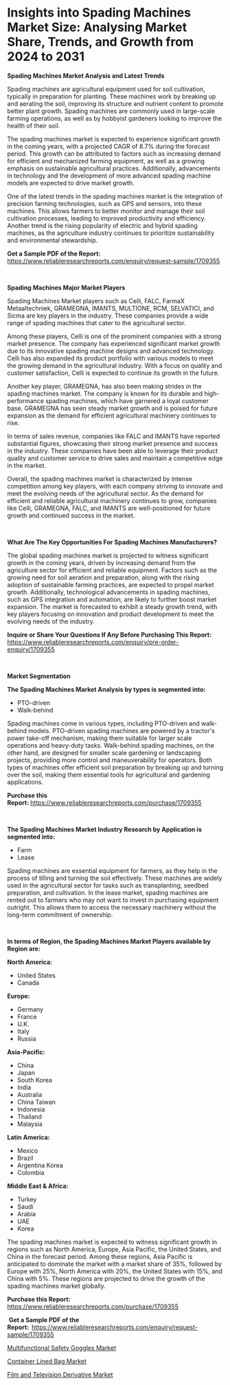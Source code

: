 <p><h1>Insights into Spading Machines Market Size: Analysing Market Share, Trends, and Growth from 2024 to 2031</h1></p><p><strong>Spading Machines Market Analysis and Latest Trends</strong></p>
<p><p>Spading machines are agricultural equipment used for soil cultivation, typically in preparation for planting. These machines work by breaking up and aerating the soil, improving its structure and nutrient content to promote better plant growth. Spading machines are commonly used in large-scale farming operations, as well as by hobbyist gardeners looking to improve the health of their soil.</p><p>The spading machines market is expected to experience significant growth in the coming years, with a projected CAGR of 8.7% during the forecast period. This growth can be attributed to factors such as increasing demand for efficient and mechanized farming equipment, as well as a growing emphasis on sustainable agricultural practices. Additionally, advancements in technology and the development of more advanced spading machine models are expected to drive market growth.</p><p>One of the latest trends in the spading machines market is the integration of precision farming technologies, such as GPS and sensors, into these machines. This allows farmers to better monitor and manage their soil cultivation processes, leading to improved productivity and efficiency. Another trend is the rising popularity of electric and hybrid spading machines, as the agriculture industry continues to prioritize sustainability and environmental stewardship.</p></p>
<p><strong>Get a Sample PDF of the Report:&nbsp;</strong> <a href="https://www.reliableresearchreports.com/enquiry/request-sample/1709355">https://www.reliableresearchreports.com/enquiry/request-sample/1709355</a></p>
<p>&nbsp;</p>
<p><strong>Spading Machines Major Market Players</strong></p>
<p><p>Spading Machines Market players such as Celli, FALC, FarmaX Metaaltechniek, GRAMEGNA, IMANTS, MULTIONE, RCM, SELVATICI, and Sicma are key players in the industry. These companies provide a wide range of spading machines that cater to the agricultural sector.</p><p>Among these players, Celli is one of the prominent companies with a strong market presence. The company has experienced significant market growth due to its innovative spading machine designs and advanced technology. Celli has also expanded its product portfolio with various models to meet the growing demand in the agricultural industry. With a focus on quality and customer satisfaction, Celli is expected to continue its growth in the future.</p><p>Another key player, GRAMEGNA, has also been making strides in the spading machines market. The company is known for its durable and high-performance spading machines, which have garnered a loyal customer base. GRAMEGNA has seen steady market growth and is poised for future expansion as the demand for efficient agricultural machinery continues to rise.</p><p>In terms of sales revenue, companies like FALC and IMANTS have reported substantial figures, showcasing their strong market presence and success in the industry. These companies have been able to leverage their product quality and customer service to drive sales and maintain a competitive edge in the market.</p><p>Overall, the spading machines market is characterized by intense competition among key players, with each company striving to innovate and meet the evolving needs of the agricultural sector. As the demand for efficient and reliable agricultural machinery continues to grow, companies like Celli, GRAMEGNA, FALC, and IMANTS are well-positioned for future growth and continued success in the market.</p></p>
<p>&nbsp;</p>
<p><strong>What Are The Key Opportunities For Spading Machines Manufacturers?</strong></p>
<p><p>The global spading machines market is projected to witness significant growth in the coming years, driven by increasing demand from the agriculture sector for efficient and reliable equipment. Factors such as the growing need for soil aeration and preparation, along with the rising adoption of sustainable farming practices, are expected to propel market growth. Additionally, technological advancements in spading machines, such as GPS integration and automation, are likely to further boost market expansion. The market is forecasted to exhibit a steady growth trend, with key players focusing on innovation and product development to meet the evolving needs of the industry.</p></p>
<p><strong>Inquire or Share Your Questions If Any Before Purchasing This Report:</strong> <a href="https://www.reliableresearchreports.com/enquiry/pre-order-enquiry/1709355">https://www.reliableresearchreports.com/enquiry/pre-order-enquiry/1709355</a></p>
<p>&nbsp;</p>
<p><strong>Market Segmentation</strong></p>
<p><strong>The Spading Machines Market Analysis by types is segmented into:</strong></p>
<p><ul><li>PTO-driven</li><li>Walk-behind</li></ul></p>
<p><p>Spading machines come in various types, including PTO-driven and walk-behind models. PTO-driven spading machines are powered by a tractor's power take-off mechanism, making them suitable for larger scale operations and heavy-duty tasks. Walk-behind spading machines, on the other hand, are designed for smaller scale gardening or landscaping projects, providing more control and maneuverability for operators. Both types of machines offer efficient soil preparation by breaking up and turning over the soil, making them essential tools for agricultural and gardening applications.</p></p>
<p><strong>Purchase this Report:&nbsp;</strong><a href="https://www.reliableresearchreports.com/purchase/1709355">https://www.reliableresearchreports.com/purchase/1709355</a></p>
<p>&nbsp;</p>
<p><strong>The Spading Machines Market Industry Research by Application is segmented into:</strong></p>
<p><ul><li>Farm</li><li>Lease</li></ul></p>
<p><p>Spading machines are essential equipment for farmers, as they help in the process of tilling and turning the soil effectively. These machines are widely used in the agricultural sector for tasks such as transplanting, seedbed preparation, and cultivation. In the lease market, spading machines are rented out to farmers who may not want to invest in purchasing equipment outright. This allows them to access the necessary machinery without the long-term commitment of ownership.</p></p>
<p>&nbsp;</p>
<p><strong>In terms of Region, the Spading Machines Market Players available by Region are:</strong></p>
<p>
    <p> <strong> North America: </strong>
        <ul>
            <li>United States</li>
            <li>Canada</li>
        </ul>
        </p> 
    <p> <strong> Europe: </strong>
        <ul>
            <li>Germany</li>
            <li>France</li>
            <li>U.K.</li>
            <li>Italy</li>
            <li>Russia</li>
        </ul>
        </p> 
    <p> <strong> Asia-Pacific: </strong>
        <ul>
            <li>China</li>
            <li>Japan</li>
            <li>South Korea</li>
            <li>India</li>
            <li>Australia</li>
            <li>China Taiwan</li>
            <li>Indonesia</li>
            <li>Thailand</li>
            <li>Malaysia</li>
        </ul>
        </p> 
    <p> <strong> Latin America: </strong>
        <ul>
            <li>Mexico</li>
            <li>Brazil</li>
            <li>Argentina Korea</li>
            <li>Colombia</li>
        </ul>
        </p> 
    <p> <strong> Middle East & Africa: </strong>
        <ul>
            <li>Turkey</li>
            <li>Saudi</li>
            <li>Arabia</li>
            <li>UAE</li>
            <li>Korea</li>
        </ul>
    </p>
    </p>
<p><p>The spading machines market is expected to witness significant growth in regions such as North America, Europe, Asia Pacific, the United States, and China in the forecast period. Among these regions, Asia Pacific is anticipated to dominate the market with a market share of 35%, followed by Europe with 25%, North America with 20%, the United States with 15%, and China with 5%. These regions are projected to drive the growth of the spading machines market globally.</p></p>
<p><strong>Purchase this Report: </strong><a href="https://www.reliableresearchreports.com/purchase/1709355">https://www.reliableresearchreports.com/purchase/1709355</a></p>
<p>&nbsp;<strong>Get a Sample PDF of the Report:&nbsp;&nbsp;</strong><a href="https://www.reliableresearchreports.com/enquiry/request-sample/1709355">https://www.reliableresearchreports.com/enquiry/request-sample/1709355</a></p>
<p><strong></strong></p>
<p><p><a href="https://view.publitas.com/reportprime-1/multifunctional-safety-goggles-market-size-market-share-and-global-market-analysis-report-2024-2031/">Multifunctional Safety Goggles Market</a></p><p><a href="https://view.publitas.com/reportprime-1/container-lined-bag-market-share-market-new-trends-analysis-report-by-type-by-application-by-end-use-by-region-and-segment-forecasts-2024-2031/">Container Lined Bag Market</a></p><p><a href="https://view.publitas.com/reportprime-1/film-and-television-derivative-market-analysis-examines-its-scope-on-growth-opportunities-and-forecasted-trends-spanning-from-2024-to-2031/">Film and Television Derivative Market</a></p></p>